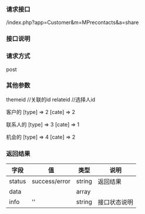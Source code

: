 
### **请求接口**
/index.php?app=Customer&m=MPrecontacts&a=share

### **接口说明**

### **请求方式**
post




### **其他参数**
 themeid     //关联的id
 relateid    //选择人id

客户的
    [type] => 2
    [cate] => 2

联系人的
    [type] => 3
    [cate] => 1

机会的
    [type] => 4
    [cate] => 2


 


### **返回结果**
|字段       |值             |类型    |说明           |
| --------- |--------      |--------|--------       |
|status     |success/error |string |返回结果         |
|data       |             |  array  |   |
|info       | '' | string | 接口状态说明  |

